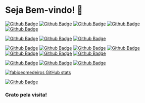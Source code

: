 # Seja Bem-vindo! 👋

[![Github Badge](https://img.shields.io/badge/GitHub-100000?style=for-the-badge&logo=github&logoColor=white&link=https://github.com/fabioeomedeiros)](https://github.com/fabioeomedeiros) [![Github Badge](https://img.shields.io/badge/LinkedIn-0077B5?style=for-the-badge&logo=linkedin&logoColor=white&link=https://github.com/fabioeomedeiros)](https://github.com/fabioeomedeiros) [![Github Badge](https://img.shields.io/badge/Codepen-000000?style=for-the-badge&logo=codepen&logoColor=white&link=https://github.com/fabioeomedeiros)](https://github.com/fabioeomedeiros) [![Github Badge](https://img.shields.io/badge/Colab-F9AB00?style=for-the-badge&logo=googlecolab&color=525252&link=https://github.com/fabioeomedeiros)](https://github.com/fabioeomedeiros) [![Github Badge](https://img.shields.io/badge/Overleaf-47A141?style=for-the-badge&logo=Overleaf&logoColor=white&link=https://github.com/fabioeomedeiros)](https://github.com/fabioeomedeiros)

<!-- - 🔭 I’m currently working on ... -->
[![Github Badge](https://img.shields.io/badge/Linux-FCC624?style=for-the-badge&logo=linux&logoColor=black&link=https://github.com/fabioeomedeiros)](https://github.com/fabioeomedeiros) [![Github Badge](https://img.shields.io/badge/Linux_Mint-87CF3E?style=for-the-badge&logo=linux-mint&logoColor=white&link=https://github.com/fabioeomedeiros)](https://github.com/fabioeomedeiros) [![Github Badge](https://img.shields.io/badge/Ubuntu-E95420?style=for-the-badge&logo=ubuntu&logoColor=whitehttps://img.shields.io/badge/Linux_Mint-87CF3E?style=for-the-badge&logo=linux-mint&logoColor=white&link=https://github.com/fabioeomedeiros)](https://github.com/fabioeomedeiros)

<!-- - 🌱 I’m currently learning ... -->
[![Github Badge](https://img.shields.io/badge/HTML5-E34F26?style=for-the-badge&logo=html5&logoColor=white&link=https://github.com/fabioeomedeiros)](https://github.com/fabioeomedeiros) [![Github Badge](https://img.shields.io/badge/CSS3-1572B6?style=for-the-badge&logo=css3&logoColor=white&link=https://github.com/fabioeomedeiros)](https://github.com/fabioeomedeiros) [![Github Badge](https://img.shields.io/badge/JavaScript-323330?style=for-the-badge&logo=javascript&logoColor=F7DF1E&link=https://github.com/fabioeomedeiros)](https://github.com/fabioeomedeiros) [![Github Badge](https://img.shields.io/badge/PHP-777BB4?style=for-the-badge&logo=php&logoColor=white&link=https://github.com/fabioeomedeiros)](https://github.com/fabioeomedeiros) [![Github Badge](https://img.shields.io/badge/Python-3776AB?style=for-the-badge&logo=python&logoColor=white&link=https://github.com/fabioeomedeiros)](https://github.com/fabioeomedeiros) [![Github Badge](https://img.shields.io/badge/LaTeX-000000?style=for-the-badge&logo=LaTeX&logoColor=white&link=https://github.com/fabioeomedeiros)](https://github.com/fabioeomedeiros) [![Github Badge](https://img.shields.io/badge/Arduino-00979D?style=for-the-badge&logo=arduino&logoColor=white&link=https://github.com/fabioeomedeiros)](https://github.com/fabioeomedeiros)

 [![Github Badge](https://img.shields.io/badge/gimp-5C5543?style=for-the-badge&logo=gimp&logoColor=white&link=https://github.com/fabioeomedeiros)](https://github.com/fabioeomedeiros) [![Github Badge](https://img.shields.io/badge/Inkscape-000000?style=for-the-badge&logo=Inkscape&logoColor=white&link=https://github.com/fabioeomedeiros)](https://github.com/fabioeomedeiros) [![Github Badge](https://img.shields.io/badge/Canva-%2300C4CC.svg?&style=for-the-badge&logo=Canva&logoColor=white&link=https://github.com/fabioeomedeiros)](https://github.com/fabioeomedeiros)

[![fabioeomedeiros GitHub stats](https://github-readme-stats.vercel.app/api?username=fabioeomedeiros&show_icons=true&theme=radical)](https://github.com/fabioeomedeiros/github-readme-stats)

<!-- [![Linkedin Badge](https://img.shields.io/badge/-LinkedIn-blue?style=flat-square&logo=Linkedin&logoColor=white&link= https://www.linkedin.com/feed/?trk=nav_back_to_linkedin)]( https://www.linkedin.com/feed/?trk=nav_back_to_linkedin) -->

[![Github Badge](https://github-readme-stats.vercel.app/api/top-langs/?username=fabioeomedeiros&link=https://github.com/fabioeomedeiros)](https://github.com/fabioeomedeiros)

### Grato pela visita!

<!--
**fabioeomedeiros/fabioeomedeiros** is a ✨ _special_ ✨ repository because its `README.md` (this file) appears on your GitHub profile.

Here are some ideas to get you started:

- 🔭 I’m currently working on ...
- 🌱 I’m currently learning ...
- 👯 I’m looking to collaborate on ...
- 🤔 I’m looking for help with ...
- 💬 Ask me about ...
- 📫 How to reach me: ...
- 😄 Pronouns: ...
- ⚡ Fun fact: ...
-->
